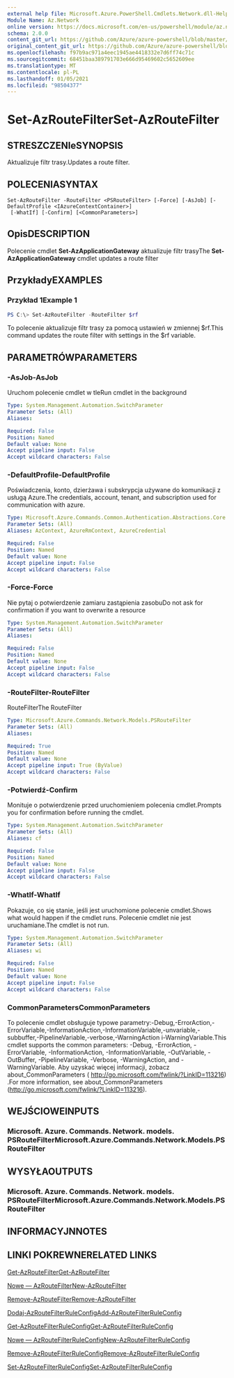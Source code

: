 ```yaml
---
external help file: Microsoft.Azure.PowerShell.Cmdlets.Network.dll-Help.xml
Module Name: Az.Network
online version: https://docs.microsoft.com/en-us/powershell/module/az.network/set-azroutefilter
schema: 2.0.0
content_git_url: https://github.com/Azure/azure-powershell/blob/master/src/Network/Network/help/Set-AzRouteFilter.md
original_content_git_url: https://github.com/Azure/azure-powershell/blob/master/src/Network/Network/help/Set-AzRouteFilter.md
ms.openlocfilehash: f97b9ac971a4eec1945ae4418332e7d6ff74c71c
ms.sourcegitcommit: 68451baa389791703e666d95469602c5652609ee
ms.translationtype: MT
ms.contentlocale: pl-PL
ms.lasthandoff: 01/05/2021
ms.locfileid: "98504377"
---
```

# <span data-ttu-id="6e8b4-101">Set-AzRouteFilter</span><span class="sxs-lookup"><span data-stu-id="6e8b4-101">Set-AzRouteFilter</span></span>

## <span data-ttu-id="6e8b4-102">STRESZCZENIe</span><span class="sxs-lookup"><span data-stu-id="6e8b4-102">SYNOPSIS</span></span>
<span data-ttu-id="6e8b4-103">Aktualizuje filtr trasy.</span><span class="sxs-lookup"><span data-stu-id="6e8b4-103">Updates a route filter.</span></span>

## <span data-ttu-id="6e8b4-104">POLECENIA</span><span class="sxs-lookup"><span data-stu-id="6e8b4-104">SYNTAX</span></span>

```
Set-AzRouteFilter -RouteFilter <PSRouteFilter> [-Force] [-AsJob] [-DefaultProfile <IAzureContextContainer>]
 [-WhatIf] [-Confirm] [<CommonParameters>]
```

## <span data-ttu-id="6e8b4-105">Opis</span><span class="sxs-lookup"><span data-stu-id="6e8b4-105">DESCRIPTION</span></span>
<span data-ttu-id="6e8b4-106">Polecenie cmdlet **Set-AzApplicationGateway** aktualizuje filtr trasy</span><span class="sxs-lookup"><span data-stu-id="6e8b4-106">The **Set-AzApplicationGateway** cmdlet updates a route filter</span></span>

## <span data-ttu-id="6e8b4-107">Przykłady</span><span class="sxs-lookup"><span data-stu-id="6e8b4-107">EXAMPLES</span></span>

### <span data-ttu-id="6e8b4-108">Przykład 1</span><span class="sxs-lookup"><span data-stu-id="6e8b4-108">Example 1</span></span>
```powershell
PS C:\> Set-AzRouteFilter -RouteFilter $rf
```

<span data-ttu-id="6e8b4-109">To polecenie aktualizuje filtr trasy za pomocą ustawień w zmiennej $rf.</span><span class="sxs-lookup"><span data-stu-id="6e8b4-109">This command updates the route filter with settings in the $rf variable.</span></span>

## <span data-ttu-id="6e8b4-110">PARAMETRÓW</span><span class="sxs-lookup"><span data-stu-id="6e8b4-110">PARAMETERS</span></span>

### <span data-ttu-id="6e8b4-111">-AsJob</span><span class="sxs-lookup"><span data-stu-id="6e8b4-111">-AsJob</span></span>
<span data-ttu-id="6e8b4-112">Uruchom polecenie cmdlet w tle</span><span class="sxs-lookup"><span data-stu-id="6e8b4-112">Run cmdlet in the background</span></span>

```yaml
Type: System.Management.Automation.SwitchParameter
Parameter Sets: (All)
Aliases:

Required: False
Position: Named
Default value: None
Accept pipeline input: False
Accept wildcard characters: False
```

### <span data-ttu-id="6e8b4-113">-DefaultProfile</span><span class="sxs-lookup"><span data-stu-id="6e8b4-113">-DefaultProfile</span></span>
<span data-ttu-id="6e8b4-114">Poświadczenia, konto, dzierżawa i subskrypcja używane do komunikacji z usługą Azure.</span><span class="sxs-lookup"><span data-stu-id="6e8b4-114">The credentials, account, tenant, and subscription used for communication with azure.</span></span>

```yaml
Type: Microsoft.Azure.Commands.Common.Authentication.Abstractions.Core.IAzureContextContainer
Parameter Sets: (All)
Aliases: AzContext, AzureRmContext, AzureCredential

Required: False
Position: Named
Default value: None
Accept pipeline input: False
Accept wildcard characters: False
```

### <span data-ttu-id="6e8b4-115">-Force</span><span class="sxs-lookup"><span data-stu-id="6e8b4-115">-Force</span></span>
<span data-ttu-id="6e8b4-116">Nie pytaj o potwierdzenie zamiaru zastąpienia zasobu</span><span class="sxs-lookup"><span data-stu-id="6e8b4-116">Do not ask for confirmation if you want to overwrite a resource</span></span>

```yaml
Type: System.Management.Automation.SwitchParameter
Parameter Sets: (All)
Aliases:

Required: False
Position: Named
Default value: None
Accept pipeline input: False
Accept wildcard characters: False
```

### <span data-ttu-id="6e8b4-117">-RouteFilter</span><span class="sxs-lookup"><span data-stu-id="6e8b4-117">-RouteFilter</span></span>
<span data-ttu-id="6e8b4-118">RouteFilter</span><span class="sxs-lookup"><span data-stu-id="6e8b4-118">The RouteFilter</span></span>

```yaml
Type: Microsoft.Azure.Commands.Network.Models.PSRouteFilter
Parameter Sets: (All)
Aliases:

Required: True
Position: Named
Default value: None
Accept pipeline input: True (ByValue)
Accept wildcard characters: False
```

### <span data-ttu-id="6e8b4-119">-Potwierdź</span><span class="sxs-lookup"><span data-stu-id="6e8b4-119">-Confirm</span></span>
<span data-ttu-id="6e8b4-120">Monituje o potwierdzenie przed uruchomieniem polecenia cmdlet.</span><span class="sxs-lookup"><span data-stu-id="6e8b4-120">Prompts you for confirmation before running the cmdlet.</span></span>

```yaml
Type: System.Management.Automation.SwitchParameter
Parameter Sets: (All)
Aliases: cf

Required: False
Position: Named
Default value: None
Accept pipeline input: False
Accept wildcard characters: False
```

### <span data-ttu-id="6e8b4-121">-WhatIf</span><span class="sxs-lookup"><span data-stu-id="6e8b4-121">-WhatIf</span></span>
<span data-ttu-id="6e8b4-122">Pokazuje, co się stanie, jeśli jest uruchomione polecenie cmdlet.</span><span class="sxs-lookup"><span data-stu-id="6e8b4-122">Shows what would happen if the cmdlet runs.</span></span> <span data-ttu-id="6e8b4-123">Polecenie cmdlet nie jest uruchamiane.</span><span class="sxs-lookup"><span data-stu-id="6e8b4-123">The cmdlet is not run.</span></span>

```yaml
Type: System.Management.Automation.SwitchParameter
Parameter Sets: (All)
Aliases: wi

Required: False
Position: Named
Default value: None
Accept pipeline input: False
Accept wildcard characters: False
```

### <span data-ttu-id="6e8b4-124">CommonParameters</span><span class="sxs-lookup"><span data-stu-id="6e8b4-124">CommonParameters</span></span>
<span data-ttu-id="6e8b4-125">To polecenie cmdlet obsługuje typowe parametry:-Debug,-ErrorAction,-ErrorVariable,-InformationAction,-InformationVariable,-unvariable,-subbuffer,-PipelineVariable,-verbose,-WarningAction i-WarningVariable.</span><span class="sxs-lookup"><span data-stu-id="6e8b4-125">This cmdlet supports the common parameters: -Debug, -ErrorAction, -ErrorVariable, -InformationAction, -InformationVariable, -OutVariable, -OutBuffer, -PipelineVariable, -Verbose, -WarningAction, and -WarningVariable.</span></span> <span data-ttu-id="6e8b4-126">Aby uzyskać więcej informacji, zobacz about_CommonParameters ( http://go.microsoft.com/fwlink/?LinkID=113216) .</span><span class="sxs-lookup"><span data-stu-id="6e8b4-126">For more information, see about_CommonParameters (http://go.microsoft.com/fwlink/?LinkID=113216).</span></span>

## <span data-ttu-id="6e8b4-127">WEJŚCIOWE</span><span class="sxs-lookup"><span data-stu-id="6e8b4-127">INPUTS</span></span>

### <span data-ttu-id="6e8b4-128">Microsoft. Azure. Commands. Network. models. PSRouteFilter</span><span class="sxs-lookup"><span data-stu-id="6e8b4-128">Microsoft.Azure.Commands.Network.Models.PSRouteFilter</span></span>

## <span data-ttu-id="6e8b4-129">WYSYŁA</span><span class="sxs-lookup"><span data-stu-id="6e8b4-129">OUTPUTS</span></span>

### <span data-ttu-id="6e8b4-130">Microsoft. Azure. Commands. Network. models. PSRouteFilter</span><span class="sxs-lookup"><span data-stu-id="6e8b4-130">Microsoft.Azure.Commands.Network.Models.PSRouteFilter</span></span>

## <span data-ttu-id="6e8b4-131">INFORMACYJN</span><span class="sxs-lookup"><span data-stu-id="6e8b4-131">NOTES</span></span>

## <span data-ttu-id="6e8b4-132">LINKI POKREWNE</span><span class="sxs-lookup"><span data-stu-id="6e8b4-132">RELATED LINKS</span></span>

[<span data-ttu-id="6e8b4-133">Get-AzRouteFilter</span><span class="sxs-lookup"><span data-stu-id="6e8b4-133">Get-AzRouteFilter</span></span>](./Get-AzRouteFilter.md)

[<span data-ttu-id="6e8b4-134">Nowe — AzRouteFilter</span><span class="sxs-lookup"><span data-stu-id="6e8b4-134">New-AzRouteFilter</span></span>](./New-AzRouteFilter.md)

[<span data-ttu-id="6e8b4-135">Remove-AzRouteFilter</span><span class="sxs-lookup"><span data-stu-id="6e8b4-135">Remove-AzRouteFilter</span></span>](./Remove-AzRouteFilter.md)

[<span data-ttu-id="6e8b4-136">Dodaj-AzRouteFilterRuleConfig</span><span class="sxs-lookup"><span data-stu-id="6e8b4-136">Add-AzRouteFilterRuleConfig</span></span>](./Add-AzRouteFilterRuleConfig.md)

[<span data-ttu-id="6e8b4-137">Get-AzRouteFilterRuleConfig</span><span class="sxs-lookup"><span data-stu-id="6e8b4-137">Get-AzRouteFilterRuleConfig</span></span>](./Get-AzRouteFilterRuleConfig.md)

[<span data-ttu-id="6e8b4-138">Nowe — AzRouteFilterRuleConfig</span><span class="sxs-lookup"><span data-stu-id="6e8b4-138">New-AzRouteFilterRuleConfig</span></span>](./New-AzRouteFilterRuleConfig.md)

[<span data-ttu-id="6e8b4-139">Remove-AzRouteFilterRuleConfig</span><span class="sxs-lookup"><span data-stu-id="6e8b4-139">Remove-AzRouteFilterRuleConfig</span></span>](./Remove-AzRouteFilterRuleConfig.md)

[<span data-ttu-id="6e8b4-140">Set-AzRouteFilterRuleConfig</span><span class="sxs-lookup"><span data-stu-id="6e8b4-140">Set-AzRouteFilterRuleConfig</span></span>](./Set-AzRouteFilterRuleConfig.md)

